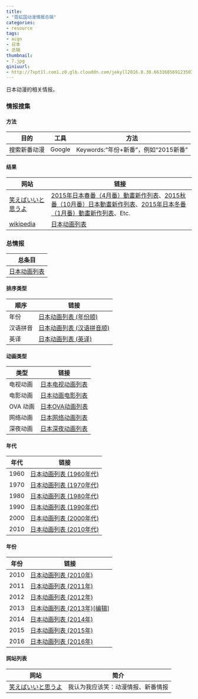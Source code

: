 ```yaml
---
title:
- "霓虹国动漫情报总辑"
categories:
- resource
tags:
- acgn
- 日本
- 总辑
thumbnail:
- 7.jpg
qiniuurl:
- http://7xpt1l.com1.z0.glb.clouddn.com/jekyll2016.8.30.6631685691235039320.jpg
---
```

日本动漫的相关情报。
<!--more-->


### 情报搜集

#### 方法

目的 | 工具 | 方法 | 
-----|------|------|
搜索新番动漫 | Google | Keywords:“年份+新番”，例如“2015新番” 

####  结果

网站 | 链接 |
-----|------|
[笑えばいいと思うよ](http://justlaughtw.blogspot.tw/) | [2015年日本春番（4月番）動畫新作列表](http://justlaughtw.blogspot.tw/2014/04/20154.html)、[2015秋番（10月番）日本動畫新作列表](http://justlaughtw.blogspot.tw/2015/04/201510.html)、[2015年日本冬番（1月番）動畫新作列表](http://justlaughtw.blogspot.com/2014/05/20151.html)、Etc.
[wikipedia](https://zh.wikipedia.org/wiki/) | [日本动画列表](https://zh.wikipedia.org/wiki/%E6%97%A5%E6%9C%AC%E5%8B%95%E7%95%AB%E5%88%97%E8%A1%A8)

### 总情报

总条目 |
-------|
[日本动画列表](https://zh.wikipedia.org/wiki/%E6%97%A5%E6%9C%AC%E5%8B%95%E7%95%AB%E5%88%97%E8%A1%A8) |

#### 排序类型

顺序 | 链接 |
-----|------|
年份 | [日本动画列表 (年份顺)](https://zh.wikipedia.org/wiki/%E6%97%A5%E6%9C%AC%E5%8B%95%E7%95%AB%E5%88%97%E8%A1%A8_(%E5%B9%B4%E4%BB%BD%E9%A0%86)) 
汉语拼音 | [日本动画列表 (汉语拼音顺)](https://zh.wikipedia.org/wiki/%E6%97%A5%E6%9C%AC%E5%8A%A8%E7%94%BB%E5%88%97%E8%A1%A8_(%E6%B1%89%E8%AF%AD%E6%8B%BC%E9%9F%B3%E9%A1%BA)) 
英译 | [日本动画列表 (英译)](https://zh.wikipedia.org/wiki/%E6%97%A5%E6%9C%AC%E5%8B%95%E7%95%AB%E5%88%97%E8%A1%A8_(%E8%8B%B1%E8%AD%AF)) 

#### 动画类型

类型 | 链接 |
-----|------|
电视动画 | [日本电视动画列表](https://zh.wikipedia.org/wiki/%E6%97%A5%E6%9C%AC%E9%9B%BB%E8%A6%96%E5%8B%95%E7%95%AB%E5%88%97%E8%A1%A8) 
电影动画 | [日本动画电影列表](https://zh.wikipedia.org/wiki/%E6%97%A5%E6%9C%AC%E5%8B%95%E7%95%AB%E9%9B%BB%E5%BD%B1%E5%88%97%E8%A1%A8) 
OVA 动画 | [日本OVA动画列表](https://zh.wikipedia.org/wiki/%E6%97%A5%E6%9C%ACOVA%E5%8B%95%E7%95%AB%E5%88%97%E8%A1%A8)
网络动画 | [日本网络动画列表](https://zh.wikipedia.org/wiki/%E6%97%A5%E6%9C%AC%E7%B6%B2%E8%B7%AF%E5%8B%95%E7%95%AB%E5%88%97%E8%A1%A8) 
深夜动画 | [日本深夜动画列表](https://zh.wikipedia.org/wiki/%E6%97%A5%E6%9C%AC%E6%B7%B1%E5%A4%9C%E5%8B%95%E7%95%AB%E5%88%97%E8%A1%A8) 

#### 年代

年代 | 链接 |
-----|------|
1960 | [日本动画列表 (1960年代)](https://zh.wikipedia.org/wiki/%E6%97%A5%E6%9C%AC%E5%8B%95%E7%95%AB%E5%88%97%E8%A1%A8_(1960%E5%B9%B4%E4%BB%A3))
1970 | [日本动画列表 (1970年代)](https://zh.wikipedia.org/wiki/%E6%97%A5%E6%9C%AC%E5%8B%95%E7%95%AB%E5%88%97%E8%A1%A8_(1970%E5%B9%B4%E4%BB%A3))
1980 | [日本动画列表 (1980年代)](https://zh.wikipedia.org/wiki/%E6%97%A5%E6%9C%AC%E5%8B%95%E7%95%AB%E5%88%97%E8%A1%A8_(1980%E5%B9%B4%E4%BB%A3))
1990 | [日本动画列表 (1990年代)](https://zh.wikipedia.org/wiki/%E6%97%A5%E6%9C%AC%E5%8B%95%E7%95%AB%E5%88%97%E8%A1%A8_(1990%E5%B9%B4%E4%BB%A3))
2000 | [日本动画列表 (2000年代)](https://zh.wikipedia.org/wiki/%E6%97%A5%E6%9C%AC%E5%8B%95%E7%95%AB%E5%88%97%E8%A1%A8_(2000%E5%B9%B4%E4%BB%A3))
2010 | [日本动画列表 (2010年代)](https://zh.wikipedia.org/wiki/%E6%97%A5%E6%9C%AC%E5%8B%95%E7%95%AB%E5%88%97%E8%A1%A8_(2010%E5%B9%B4%E4%BB%A3))

#### 年份

年份 | 链接 |
-----|------|
2010 | [日本动画列表 (2010年)](https://zh.wikipedia.org/wiki/%E6%97%A5%E6%9C%AC%E5%8B%95%E7%95%AB%E5%88%97%E8%A1%A8_(2010%E5%B9%B4))
2011 | [日本动画列表 (2011年)](https://zh.wikipedia.org/wiki/%E6%97%A5%E6%9C%AC%E5%8B%95%E7%95%AB%E5%88%97%E8%A1%A8_(2011%E5%B9%B4))
2012 | [日本动画列表 (2012年)](https://zh.wikipedia.org/wiki/%E6%97%A5%E6%9C%AC%E5%8B%95%E7%95%AB%E5%88%97%E8%A1%A8_(2012%E5%B9%B4))
2013 | [日本动画列表 (2013年)[编辑]](https://zh.wikipedia.org/wiki/%E6%97%A5%E6%9C%AC%E5%8B%95%E7%95%AB%E5%88%97%E8%A1%A8_(2013%E5%B9%B4))
2014 | [日本动画列表 (2014年)](https://zh.wikipedia.org/wiki/%E6%97%A5%E6%9C%AC%E5%8B%95%E7%95%AB%E5%88%97%E8%A1%A8_(2014%E5%B9%B4))
2015 | [日本动画列表 (2015年)](https://zh.wikipedia.org/wiki/%E6%97%A5%E6%9C%AC%E5%8B%95%E7%95%AB%E5%88%97%E8%A1%A8_(2015%E5%B9%B4))
2016 | [日本动画列表 (2016年)](https://zh.wikipedia.org/wiki/%E6%97%A5%E6%9C%AC%E5%8B%95%E7%95%AB%E5%88%97%E8%A1%A8_(2016%E5%B9%B4))

#### 网站列表

网站 | 简介 |
-----|------|
[笑えばいいと思うよ](http://justlaughtw.blogspot.tw/) | 我认为我应该笑：动漫情报、新番情报
